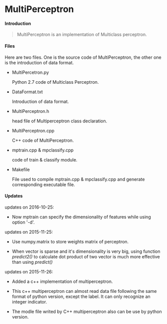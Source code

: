 # MultiPerceptron

#### Introduction
> MultiPerceptron is an implementation of Multiclass perceptron.

#### Files
Here are two files. One is the source code of MultiPerceptron, the other one is the introduction of data format. 

- MultiPercetron.py
  
  Python 2.7 code of Multiclass Perceptron.

- DataFormat.txt
  
  Introduction of data format.
  
- MultiPerceptron.h

  head file of Multiperceptron class declaration.

- MultiPerceptron.cpp
  
  C++ code of MultiPerceptron.
  
- mptrain.cpp & mpclassify.cpp
  
  code of train & classify module.
  
- Makefile
  
  File used to compile mptrain.cpp & mpclassify.cpp and generate corresponding executable file.


#### Updates
updates on 2016-10-25:

- Now mptrain can specify the dimensionality of features while using option '-d'.

updates on 2015-11-25:

- Use numpy.matrix to store weights matrix of perceptron.

- When vector is sparse and it's dimensionality is very big, using function *predict2()* to calculate dot product of two vector is much more effective than using *predict()*

updates on 2015-11-26:

- Added a c++ implementation of multiperceptron.

- This c++ multiperceptron can almost read data file following the same format of python version, except the label. It can only recognize an integer indicator.

- The modle file writed by C++ multiperceptron also can be use by python version.
